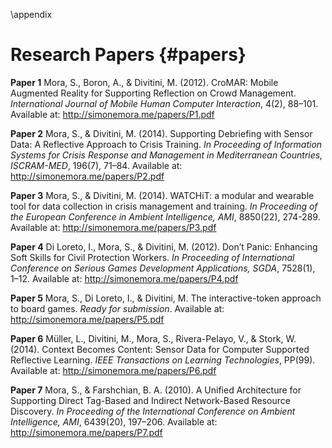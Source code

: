 \appendix

# Research Papers {#papers}

**Paper 1** Mora, S., Boron, A., & Divitini, M. (2012). CroMAR: Mobile Augmented Reality for Supporting Reflection on Crowd Management. *International Journal of Mobile Human Computer Interaction*, 4(2), 88–101. Available at: http://simonemora.me/papers/P1.pdf

**Paper 2** Mora, S., & Divitini, M. (2014). Supporting Debriefing with Sensor Data: A Reflective Approach to Crisis Training. *In Proceeding of Information Systems for Crisis Response and Management in Mediterranean Countries, ISCRAM-MED*, 196(7), 71–84. Available at: http://simonemora.me/papers/P2.pdf

**Paper 3** Mora, S., & Divitini, M. (2014). WATCHiT: a modular and wearable tool for data collection in crisis management and training. *In Proceeding of the European Conference in Ambient Intelligence, AMI*, 8850(22), 274-289. Available at: http://simonemora.me/papers/P3.pdf

**Paper 4** Di Loreto, I., Mora, S., & Divitini, M. (2012). Don’t Panic: Enhancing Soft Skills for Civil Protection Workers. *In Proceeding of International Conference on Serious Games Development Applications, SGDA*, 7528(1), 1–12. Available at: http://simonemora.me/papers/P4.pdf

**Paper 5** Mora, S., Di Loreto, I., & Divitini, M. The interactive-token approach to board games. *Ready for submission*. Available at: http://simonemora.me/papers/P5.pdf

**Paper 6** Müller, L., Divitini, M., Mora, S., Rivera-Pelayo, V., & Stork, W. (2014). Context Becomes Content: Sensor Data for Computer Supported Reflective Learning. *IEEE Transactions on Learning Technologies*, PP(99). Available at: http://simonemora.me/papers/P6.pdf

**Paper 7** Mora, S., & Farshchian, B. A. (2010). A Unified Architecture for Supporting Direct Tag-Based and Indirect Network-Based Resource Discovery. *In Proceeding of the International Conference on Ambient Intelligence, AMI*, 6439(20), 197–206. Available at: http://simonemora.me/papers/P7.pdf
